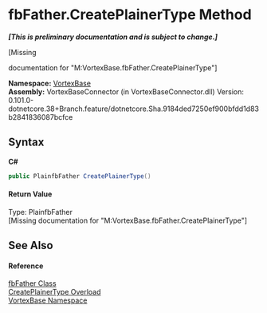 # fbFather.CreatePlainerType Method 
 _**\[This is preliminary documentation and is subject to change.\]**_

\[Missing <summary> documentation for "M:VortexBase.fbFather.CreatePlainerType"\]

**Namespace:**&nbsp;<a href="N_VortexBase.md">VortexBase</a><br />**Assembly:**&nbsp;VortexBaseConnector (in VortexBaseConnector.dll) Version: 0.101.0-dotnetcore.38+Branch.feature/dotnetcore.Sha.9184ded7250ef900bfdd1d83b2841836087bcfce

## Syntax

**C#**<br />
``` C#
public PlainfbFather CreatePlainerType()
```


#### Return Value
Type: PlainfbFather<br />\[Missing <returns> documentation for "M:VortexBase.fbFather.CreatePlainerType"\]

## See Also


#### Reference
<a href="T_VortexBase_fbFather.md">fbFather Class</a><br /><a href="Overload_VortexBase_fbFather_CreatePlainerType.md">CreatePlainerType Overload</a><br /><a href="N_VortexBase.md">VortexBase Namespace</a><br />